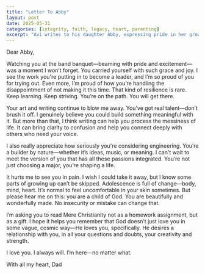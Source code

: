 ```yaml
---
title: "Letter To Abby"
layout: post
date: 2025-05-31
categories: [integrity, faith, legacy, heart, parenting]
excerpt: "Avi writes to his daughter Abby, expressing pride in her growth, resilience, and leadership—especially in how she handled not making the band leadership team. He affirms her talents in art and writing, encouraging her to nurture them and consider them a meaningful part of her future. He acknowledges her interest in engineering and admires her natural ability to build and integrate ideas. Avi also recognizes the emotional challenges of adolescence, reminding Abby that she is beautifully and wonderfully made as a child of God. He encourages her to read Mere Christianity to deepen her understanding of God's personal love. Throughout the letter, he reassures her of his unwavering love and presence in her life."
---
```

Dear Abby,

Watching you at the band banquet—beaming with pride and excitement—was a moment I won’t forget. You carried yourself with such grace and joy. I see the work you're putting in to become a leader, and I’m so proud of you for trying out. Even more, I’m proud of how you’re handling the disappointment of not making it this time. That kind of resilience is rare. Keep learning. Keep striving. You’re on the path. You will get there.

Your art and writing continue to blow me away. You’ve got real talent—don’t brush it off. I genuinely believe you could build something meaningful with it. But more than that, I think writing can help you process the messiness of life. It can bring clarity to confusion and help you connect deeply with others who need your voice.

I also really appreciate how seriously you're considering engineering. You’re a builder by nature—whether it’s ideas, music, or meaning. I can't wait to meet the version of you that has all these passions integrated. You’re not just choosing a major, you’re shaping a life.

It hurts me to see you in pain. I wish I could take it away, but I know some parts of growing up can’t be skipped. Adolescence is full of change—body, mind, heart. It’s normal to feel uncomfortable in your skin sometimes. But please hear me on this: you are a child of God. You are beautifully and wonderfully made. No insecurity or mistake can change that.

I’m asking you to read Mere Christianity not as a homework assignment, but as a gift. I hope it helps you remember that God doesn’t just love you in some vague, cosmic way—He loves you, specifically. He desires a relationship with you, in all your questions and doubts, your creativity and strength.

I love you. I always will. I’m here—no matter what.

With all my heart,
Dad